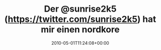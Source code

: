 ---
retweeted: false
source: <a href="http://twitpic.com" rel="nofollow">Twitpic</a>
entities:
  hashtags: []
  symbols: []
  user_mentions: []
  urls: []
display_text_range:
- '0'
- '122'
favorite_count: '0'
id_str: '13183467734'
truncated: false
retweet_count: '0'
id: '13183467734'
created_at: Sat May 01 11:24:08 +0000 2010
favorited: false
full_text: Der [@sunrise2k5](https://twitter.com/sunrise2k5) hat mir einen nordkoreanischen
  Trojaner aufgeschwatzt. Find ich bisher ganz gut. http://twitpic.com/1jxkh6
lang: de
tags:
- pesos/twitter
date: '2010-05-01T11:24:08+00:00'
src: https://twitter.com/bascht/status/13183467734
original_url: https://twitter.com/bascht/status/13183467734
type: twitter_tweet
text: Der [@sunrise2k5](https://twitter.com/sunrise2k5) hat mir einen nordkoreanischen
  Trojaner aufgeschwatzt. Find ich bisher ganz gut. http://twitpic.com/1jxkh6
title: Der @sunrise2k5 (https://twitter.com/sunrise2k5) hat mir einen nordkore

---